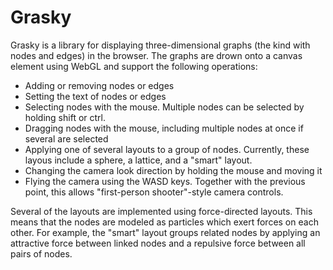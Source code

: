 Grasky
======

Grasky is a library for displaying three-dimensional graphs (the kind with
nodes and edges) in the browser. The graphs are drown onto a canvas element
using WebGL and support the following operations:

* Adding or removing nodes or edges
* Setting the text of nodes or edges
* Selecting nodes with the mouse. Multiple nodes can be selected by holding
  shift or ctrl.
* Dragging nodes with the mouse, including multiple nodes at once if several
  are selected
* Applying one of several layouts to a group of nodes. Currently, these layous
  include a sphere, a lattice, and a "smart" layout.
* Changing the camera look direction by holding the mouse and moving it
* Flying the camera using the WASD keys. Together with the previous point, this
  allows "first-person shooter"-style camera controls.

Several of the layouts are implemented using force-directed layouts. This means
that the nodes are modeled as particles which exert forces on each other. For
example, the "smart" layout groups related nodes by applying an attractive
force between linked nodes and a repulsive force between all pairs of nodes.
